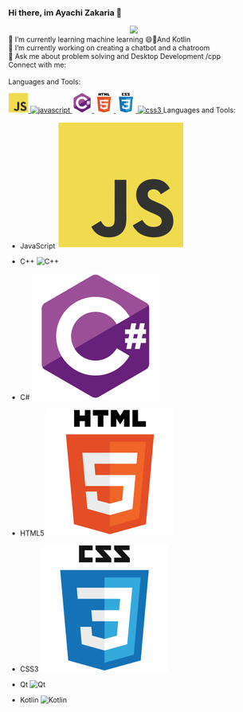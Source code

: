 ### Hi there, im Ayachi Zakaria 👋
<div id="header" align="center">
  <img src="https://media.giphy.com/media/M9gbBd9nbDrOTu1Mqx/giphy.gif" width="100"/>
</div>
🌱 I’m currently learning machine learning 😄🌱And Kotlin<br/>
🔭 I’m currently working on creating a chatbot and a chatroom <br/>
💬 Ask me about problem solving and Desktop Development /cpp<br/>
Connect with me:
<br/>
<br/>
Languages and Tools:<br/>
<p align="left"> 
  
<a href="https://developer.mozilla.org/en-US/docs/Web/JavaScript" target="_blank"> 
<img src="https://raw.githubusercontent.com/devicons/devicon/master/icons/javascript/javascript-original.svg" alt="javascript" width="40" height="40"/> </a>
  
<a href="https://www.w3schools.com/cpp/" target="_blank"> 
<img src="https://upload.wikimedia.org/wikipedia/commons/thumb/1/18/ISO_C%2B%2B_Logo.svg/1822px-ISO_C%2B%2B_Logo.svg.png" alt="javascript" width="40" height="40"/> </a>
  
<a href="https://www.w3schools.com/cs/index.php" target="_blank"> 
<img src="https://raw.githubusercontent.com/devicons/devicon/master/icons/csharp/csharp-original.svg" alt="csharp" width="40" height="40"/> </a>
  
 <a href="https://www.w3.org/html/" target="_blank"> 
<img src="https://raw.githubusercontent.com/devicons/devicon/master/icons/html5/html5-original-wordmark.svg" alt="html5" width="40" height="40"/> </a> 

<a href="https://www.w3schools.com/css/" target="_blank"> 
<img src="https://raw.githubusercontent.com/devicons/devicon/master/icons/css3/css3-original-wordmark.svg" alt="css3" width="40" height="40"/> </a>

<a href="https://wiki.qt.io/Qt_for_Beginners" target="_blank"> 
<img src="https://upload.wikimedia.org/wikipedia/commons/thumb/0/0b/Qt_logo_2016.svg/1280px-Qt_logo_2016.svg.png" alt="css3" width="40" height="40"/> </a>
Languages and Tools:

- JavaScript
  ![JavaScript](https://raw.githubusercontent.com/devicons/devicon/master/icons/javascript/javascript-original.svg)

- C++
  ![C++](https://upload.wikimedia.org/wikipedia/commons/thumb/1/18/ISO_C%2B%2B_Logo.svg/1822px-ISO_C%2B%2B_Logo.svg.png)

- C#
  ![C#](https://raw.githubusercontent.com/devicons/devicon/master/icons/csharp/csharp-original.svg)

- HTML5
  ![HTML5](https://raw.githubusercontent.com/devicons/devicon/master/icons/html5/html5-original-wordmark.svg)

- CSS3
  ![CSS3](https://raw.githubusercontent.com/devicons/devicon/master/icons/css3/css3-original-wordmark.svg)

- Qt
  ![Qt](https://upload.wikimedia.org/wikipedia/commons/thumb/0/0b/Qt_logo_2016.svg/1280px-Qt_logo_2016.svg.png)

- Kotlin
  ![Kotlin](https://www.google.com/search?q=kotlin+logo&tbm=isch&ved=2ahUKEwj28cnNrZOCAxWpkCcCHQJlD7oQ2-cCegQIABAA&oq=kotlin+logo&gs_lcp=CgNpbWcQAzIHCAAQigUQQzIHCAAQigUQQzIECAAQHjIECAAQHjIECAAQHjIECAAQHjIECAAQHjIECAAQHjIECAAQHjIECAAQHjoECCMQJzoFCAAQgARQ5wFY5Qtg8w1oAXAAeACAAcQBiAGcB5IBAzEuNpgBAKABAaoBC2d3cy13aXotaW1nwAEB&sclient=img&ei=dis6ZfbeJKmhnsEPgsq90As&bih=846&biw=1708&client=opera-gx&hs=kGL#imgrc=FNTAlMap6HX7nM)
